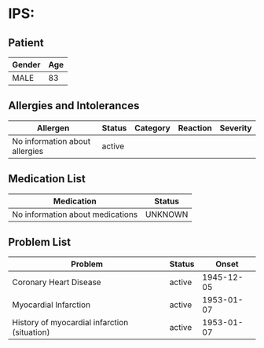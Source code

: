 # IPS:

## Patient

|Gender|Age|
|---|---|
|MALE|83|

## Allergies and Intolerances

|Allergen|Status|Category|Reaction|Severity|
|---|---|---|---|---|
|No information about allergies|active||||

## Medication List

|Medication|Status|
|---|---|
|No information about medications|UNKNOWN|

## Problem List

|Problem|Status|Onset|
|---|---|---|
|Coronary Heart Disease|active|1945-12-05|
|Myocardial Infarction|active|1953-01-07|
|History of myocardial infarction (situation)|active|1953-01-07|
